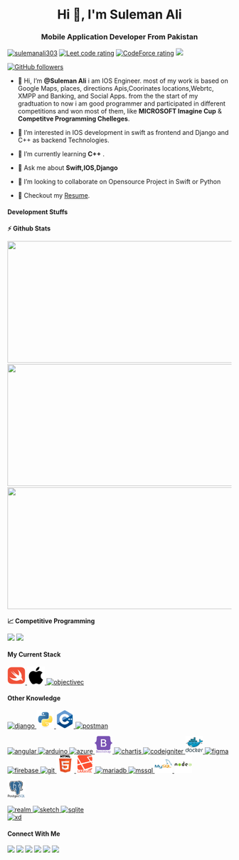 <h1 align="center"> Hi 👋, I'm Suleman Ali</h1>
<h3 align="center">Mobile Application Developer From Pakistan</h3>
<p align="left"> 
<a href="https://github.com/sulemanali303?tab=visitors">
<img src="https://komarev.com/ghpvc/?username=sulemanalibuiltin&label=Profile%20views&color=0e75b6&style=flat" alt="sulemanali303" /></a>
<a href="https://leetcode.com/Sulemanali303/"><img src="https://cp-logo.vercel.app/leetcode/Sulemanali303" alt="Leet code rating" /></a>
<a href="https://codeforces.com/profile/suleman.ali303"><img src="https://raw.githubusercontent.com/sudiptob2/cf-stats/main/output/rating.svg" alt="CodeForce rating" /></a>
<a href="https://stackoverflow.com/users/9182074/suleman-ali">
    <img src="https://img.shields.io/badge/Stack%20Overflow-802-F47F24">
</a>

<a href="https://github.com/sulemanali303?tab=followers"><img alt="GitHub followers" src="https://img.shields.io/github/followers/sulemanali303?color=green&logo=github"></a>

</p>




- 👋 Hi, I’m **@Suleman Ali** i am IOS Engineer. most of my work is based on Google Maps, places, directions Apis,Coorinates locations,Webrtc, XMPP and Banking, and Social Apps. from the the start of my gradtuation to now i am good programmer and participated in different competitions and won most of them, like **MICROSOFT Imagine Cup** & **Competitve Programming Chelleges**.

- 👀 I’m interested in IOS development in swift as frontend and Django and C++ as backend Technologies.

- 🌱 I’m currently learning **C++** .

- 💬 Ask me about **Swift,IOS,Django**

- 💞️ I’m looking to collaborate on Opensource Project in Swift or Python
- 📝 Checkout my [Resume](https://docs.google.com/document/d/1L3ez-1ZJftdwUzllSfcY9d8DudHKnVDy/edit?usp=sharing&ouid=109661156507991700405&rtpof=true&sd=true).


#### Development Stuffs

<b>⚡ Github Stats</b>

<p float="left">
<img height="273em" src="https://github-readme-stats.vercel.app/api?username=sulemanali303" width="693em"/>

<img height="273em" src="https://github-readme-stats.vercel.app/api/top-langs/?username=sulemanali303&show_icons=true&layout=compact&langs_count=8" width="693em"/>

<img height="273em" src="https://github-readme-streak-stats.herokuapp.com?user=sulemanali303&date_format=M%20j%5B%2C%20Y%5D" width="693em"/>
</p>
<b>&#128200; Competitive Programming</b>
<p float="left">
<img height="273em" src="https://leetcard.jacoblin.cool/Sulemanali303?theme=wtf&font=Contrail%20One&ext=contest" />
<img height="280em" src="https://raw.githubusercontent.com/suleman.ali303/cf-stats/main/output/light_card.svg" />
</p>

#### My Current Stack

<a href="https://developer.apple.com/swift/" target="_blank" rel="noreferrer"> <img src="https://raw.githubusercontent.com/devicons/devicon/master/icons/swift/swift-original.svg" alt="swift" width="40" height="40"/> </a>
<a href="https://developer.apple.com/apple/" target="_blank" rel="noreferrer"> <img src="https://raw.githubusercontent.com/devicons/devicon/master/icons/apple/apple-original.svg" alt="apple" width="40" height="40"/> </a>
<a href="https://developer.apple.com/library/archive/documentation/Cocoa/Conceptual/ProgrammingWithObjectiveC/Introduction/Introduction.html" target="_blank" rel="noreferrer"> <img src="https://www.vectorlogo.zone/logos/apple_objectivec/apple_objectivec-icon.svg" alt="objectivec" width="40" height="40"/> </a>

#### Other Knowledge

<a href="https://www.djangoproject.com/" target="_blank" rel="noreferrer"> <img src="https://cdn.worldvectorlogo.com/logos/django.svg" alt="django" width="40" height="40"/> </a>
<a href="https://www.python.org" target="_blank" rel="noreferrer"> <img src="https://raw.githubusercontent.com/devicons/devicon/master/icons/python/python-original.svg" alt="python" width="40" height="40"/> </a>
<a href="https://www.w3schools.com/cpp/" target="_blank" rel="noreferrer"> <img src="https://raw.githubusercontent.com/devicons/devicon/master/icons/cplusplus/cplusplus-original.svg" alt="cplusplus" width="40" height="40"/> </a>
<a href="https://postman.com" target="_blank" rel="noreferrer"> <img src="https://www.vectorlogo.zone/logos/getpostman/getpostman-icon.svg" alt="postman" width="40" height="40"/> </a>

<p align="left"> <a href="https://angular.io" target="_blank" rel="noreferrer"> <img src="https://angular.io/assets/images/logos/angular/angular.svg" alt="angular" width="40" height="40"/> </a>
 <a href="https://www.arduino.cc/" target="_blank" rel="noreferrer"> <img src="https://cdn.worldvectorlogo.com/logos/arduino-1.svg" alt="arduino" width="40" height="40"/> </a>
 <a href="https://azure.microsoft.com/en-in/" target="_blank" rel="noreferrer"> <img src="https://www.vectorlogo.zone/logos/microsoft_azure/microsoft_azure-icon.svg" alt="azure" width="40" height="40"/> </a>
 <a href="https://getbootstrap.com" target="_blank" rel="noreferrer"> <img src="https://raw.githubusercontent.com/devicons/devicon/master/icons/bootstrap/bootstrap-plain-wordmark.svg" alt="bootstrap" width="40" height="40"/> </a>
 <a href="https://www.chartjs.org" target="_blank" rel="noreferrer"> <img src="https://www.chartjs.org/media/logo-title.svg" alt="chartjs" width="40" height="40"/> </a> <a href="https://codeigniter.com" target="_blank" rel="noreferrer"> <img src="https://cdn.worldvectorlogo.com/logos/codeigniter.svg" alt="codeigniter" width="40" height="40"/> </a>   <a href="https://www.docker.com/" target="_blank" rel="noreferrer"> <img src="https://raw.githubusercontent.com/devicons/devicon/master/icons/docker/docker-original-wordmark.svg" alt="docker" width="40" height="40"/> </a> <a href="https://www.figma.com/" target="_blank" rel="noreferrer"> <img src="https://www.vectorlogo.zone/logos/figma/figma-icon.svg" alt="figma" width="40" height="40"/> </a> <a href="https://firebase.google.com/" target="_blank" rel="noreferrer"> <img src="https://www.vectorlogo.zone/logos/firebase/firebase-icon.svg" alt="firebase" width="40" height="40"/> </a> <a href="https://git-scm.com/" target="_blank" rel="noreferrer"> <img src="https://www.vectorlogo.zone/logos/git-scm/git-scm-icon.svg" alt="git" width="40" height="40"/> </a> <a href="https://www.w3.org/html/" target="_blank" rel="noreferrer"> <img src="https://raw.githubusercontent.com/devicons/devicon/master/icons/html5/html5-original-wordmark.svg" alt="html5" width="40" height="40"/> </a> <a href="https://laravel.com/" target="_blank" rel="noreferrer"> <img src="https://raw.githubusercontent.com/devicons/devicon/master/icons/laravel/laravel-plain-wordmark.svg" alt="laravel" width="40" height="40"/> </a> <a href="https://mariadb.org/" target="_blank" rel="noreferrer"> <img src="https://www.vectorlogo.zone/logos/mariadb/mariadb-icon.svg" alt="mariadb" width="40" height="40"/> </a> <a href="https://www.microsoft.com/en-us/sql-server" target="_blank" rel="noreferrer"> <img src="https://www.svgrepo.com/show/303229/microsoft-sql-server-logo.svg" alt="mssql" width="40" height="40"/> </a>
 <a href="https://www.mysql.com/" target="_blank" rel="noreferrer"> <img src="https://raw.githubusercontent.com/devicons/devicon/master/icons/mysql/mysql-original-wordmark.svg" alt="mysql" width="40" height="40"/> </a>
 <a href="https://nodejs.org" target="_blank" rel="noreferrer"> <img src="https://raw.githubusercontent.com/devicons/devicon/master/icons/nodejs/nodejs-original-wordmark.svg" alt="nodejs" width="40" height="40"/> </a>

<a href="https://www.postgresql.org" target="_blank" rel="noreferrer"> <img src="https://raw.githubusercontent.com/devicons/devicon/master/icons/postgresql/postgresql-original-wordmark.svg" alt="postgresql" width="40" height="40"/> </a>

<a href="https://realm.io/" target="_blank" rel="noreferrer"> <img src="https://raw.githubusercontent.com/bestofjs/bestofjs-webui/8665e8c267a0215f3159df28b33c365198101df5/public/logos/realm.svg" alt="realm" width="40" height="40"/> </a>
<a href="https://www.sketch.com/" target="_blank" rel="noreferrer"> <img src="https://www.vectorlogo.zone/logos/sketchapp/sketchapp-icon.svg" alt="sketch" width="40" height="40"/> </a>
<a href="https://www.sqlite.org/" target="_blank" rel="noreferrer"> <img src="https://www.vectorlogo.zone/logos/sqlite/sqlite-icon.svg" alt="sqlite" width="40" height="40"/> </a>  
 <a href="https://www.adobe.com/products/xd.html" target="_blank" rel="noreferrer"> <img src="https://cdn.worldvectorlogo.com/logos/adobe-xd.svg" alt="xd" width="40" height="40"/> </a>

 </p>

#### Connect With Me

<p left="center">
  <a href="mailto:Suleman.ali303@gmail.com"><img  src="https://img.shields.io/badge/Gmail-D14836?style=for-the-badge&logo=gmail&logoColor=white" height=25/></a> <a href="https://join.skype.com/invite/TQ1W9Bd38wkG"><img  src="https://img.shields.io/badge/Skype-00AFF0?style=for-the-badge&logo=skype&logoColor=white" height=25 /></a> <a href="skype:sulemanali93"><img  src="https://img.shields.io/badge/Skype-00AFF0?style=for-the-badge&logo=skype&logoColor=white" height=25/></a> <a href="mailto:Sulemanali511@hotmail.com"><img  src="https://img.shields.io/badge/Microsoft_Outlook-0078D4?style=for-the-badge&logo=microsoft-outlook&logoColor=white" height=25/></a> <a href="https://api.whatsapp.com/send?phone=15551234567&text=Hello Suleman Ali I Need Your Service"><img  src="https://img.shields.io/badge/WhatsApp-25D366?style=for-the-badge&logo=whatsapp&logoColor=white" height=25/></a> <a href="https://www.linkedin.com/in/suleman-ali-24155b10a/">
  <img src="https://img.shields.io/badge/linkedin-%230077B5.svg?&style=for-the-badge&logo=linkedin&logoColor=white" height=25>
</a>
  </p>
